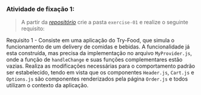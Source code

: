 
###  Atividade de fixação 1:
> A partir da _[repositório](https://github.com/tryber/exercise-tryfood)_ crie a pasta `exercise-01` e realize o seguinte requisito:

Requisito 1 - Consiste em uma aplicação do Try-Food, que simula o funcionamento de um delivery de comidas e bebidas. A funcionalidade já esta construída, mas precisa da implementação no arquivo `MyProvider.js`, onde a função de `handleChange` e suas funções complementares estão vazias. Realiza as modificações necessárias para o comportamento padrão ser estabelecido, tendo em vista que os componentes `Header.js`, `Cart.js` e `Options.js` são componentes renderizados pela página `Order.js` e todos utilizam o contexto da aplicação.

